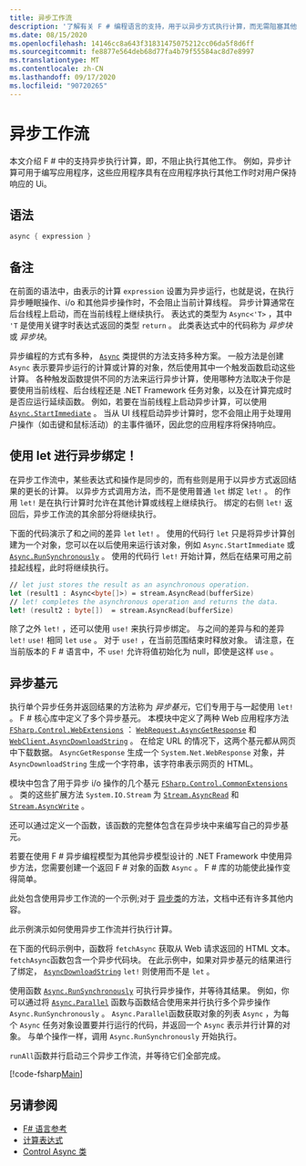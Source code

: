 ```yaml
---
title: 异步工作流
description: '了解有关 F # 编程语言的支持，用于以异步方式执行计算，而无需阻塞其他工作的执行。'
ms.date: 08/15/2020
ms.openlocfilehash: 14146cc8a643f31831475075212cc06da5f8d6ff
ms.sourcegitcommit: fe8877e564deb68d77fa4b79f55584ac8d7e8997
ms.translationtype: MT
ms.contentlocale: zh-CN
ms.lasthandoff: 09/17/2020
ms.locfileid: "90720265"
---
```

# <a name="asynchronous-workflows"></a>异步工作流

本文介绍 F # 中的支持异步执行计算，即，不阻止执行其他工作。 例如，异步计算可用于编写应用程序，这些应用程序具有在应用程序执行其他工作时对用户保持响应的 Ui。

## <a name="syntax"></a>语法

```fsharp
async { expression }
```

## <a name="remarks"></a>备注

在前面的语法中，由表示的计算 `expression` 设置为异步运行，也就是说，在执行异步睡眠操作、i/o 和其他异步操作时，不会阻止当前计算线程。 异步计算通常在后台线程上启动，而在当前线程上继续执行。 表达式的类型为 `Async<'T>` ，其中 `'T` 是使用关键字时表达式返回的类型 `return` 。 此类表达式中的代码称为 *异步块*或 *异步块*。

异步编程的方式有多种， [`Async`](https://fsharp.github.io/fsharp-core-docs/reference/fsharp-control-fsharpasync.html) 类提供的方法支持多种方案。 一般方法是创建 `Async` 表示要异步运行的计算或计算的对象，然后使用其中一个触发函数启动这些计算。 各种触发函数提供不同的方法来运行异步计算，使用哪种方法取决于你是要使用当前线程、后台线程还是 .NET Framework 任务对象，以及在计算完成时是否应运行延续函数。 例如，若要在当前线程上启动异步计算，可以使用 [`Async.StartImmediate`](https://fsharp.github.io/fsharp-core-docs/reference/fsharp-control-fsharpasync.html#StartImmediate) 。 当从 UI 线程启动异步计算时，您不会阻止用于处理用户操作（如击键和鼠标活动）的主事件循环，因此您的应用程序将保持响应。

## <a name="asynchronous-binding-by-using-let"></a>使用 let 进行异步绑定！

在异步工作流中，某些表达式和操作是同步的，而有些则是用于以异步方式返回结果的更长的计算。 以异步方式调用方法，而不是使用普通 `let` 绑定 `let!` 。 的作用 `let!` 是在执行计算时允许在其他计算或线程上继续执行。 绑定的右侧 `let!` 返回后，异步工作流的其余部分将继续执行。

下面的代码演示了和之间的差异 `let` `let!` 。 使用的代码行 `let` 只是将异步计算创建为一个对象，您可以在以后使用来运行该对象，例如 `Async.StartImmediate` 或 [`Async.RunSynchronously`](https://fsharp.github.io/fsharp-core-docs/reference/fsharp-control-fsharpasync.html#RunSynchronously) 。 使用的代码行 `let!` 开始计算，然后在结果可用之前挂起线程，此时将继续执行。

```fsharp
// let just stores the result as an asynchronous operation.
let (result1 : Async<byte[]>) = stream.AsyncRead(bufferSize)
// let! completes the asynchronous operation and returns the data.
let! (result2 : byte[])  = stream.AsyncRead(bufferSize)
```

除了之外 `let!` ，还可以使用 `use!` 来执行异步绑定。 与之间的差异与和的差异 `let!` `use!` 相同 `let` `use` 。 对于 `use!` ，在当前范围结束时释放对象。 请注意，在当前版本的 F # 语言中，不 `use!` 允许将值初始化为 null，即使是这样 `use` 。

## <a name="asynchronous-primitives"></a>异步基元

执行单个异步任务并返回结果的方法称为 *异步基元*，它们专用于与一起使用 `let!` 。 F # 核心库中定义了多个异步基元。 本模块中定义了两种 Web 应用程序方法 [`FSharp.Control.WebExtensions`](https://fsharp.github.io/fsharp-core-docs/reference/fsharp-control-webextensions.html) ： [`WebRequest.AsyncGetResponse`](https://fsharp.github.io/fsharp-core-docs/reference/fsharp-control-webextensions.html#AsyncGetResponse) 和 [`WebClient.AsyncDownloadString`](https://fsharp.github.io/fsharp-core-docs/reference/fsharp-control-webextensions.html#AsyncDownloadString) 。 在给定 URL 的情况下，这两个基元都从网页中下载数据。 `AsyncGetResponse` 生成一个 `System.Net.WebResponse` 对象，并 `AsyncDownloadString` 生成一个字符串，该字符串表示网页的 HTML。

模块中包含了用于异步 i/o 操作的几个基元 [`FSharp.Control.CommonExtensions`](https://fsharp.github.io/fsharp-core-docs/reference/fsharp-control-commonextensions.html) 。 类的这些扩展方法 `System.IO.Stream` 为 [`Stream.AsyncRead`](https://fsharp.github.io/fsharp-core-docs/reference/fsharp-control-commonextensions.html#AsyncRead) 和 [`Stream.AsyncWrite`](https://fsharp.github.io/fsharp-core-docs/reference/fsharp-control-commonextensions.html#AsyncWrite) 。

还可以通过定义一个函数，该函数的完整体包含在异步块中来编写自己的异步基元。

若要在使用 F # 异步编程模型为其他异步模型设计的 .NET Framework 中使用异步方法，您需要创建一个返回 F # 对象的函数 `Async` 。 F # 库的功能使此操作变得简单。

此处包含使用异步工作流的一个示例;对于 [异步类](https://fsharp.github.io/fsharp-core-docs/reference/fsharp-control-fsharpasync.html)的方法，文档中还有许多其他内容。

此示例演示如何使用异步工作流并行执行计算。

在下面的代码示例中，函数将 `fetchAsync` 获取从 Web 请求返回的 HTML 文本。 `fetchAsync`函数包含一个异步代码块。 在此示例中，如果对异步基元的结果进行了绑定， [`AsyncDownloadString`](https://fsharp.github.io/fsharp-core-docs/reference/fsharp-control-webextensions.html#AsyncDownloadString) `let!` 则使用而不是 `let` 。

使用函数 [`Async.RunSynchronously`](https://fsharp.github.io/fsharp-core-docs/reference/fsharp-control-fsharpasync.html#RunSynchronously) 可执行异步操作，并等待其结果。 例如，你可以通过将 [`Async.Parallel`](https://fsharp.github.io/fsharp-core-docs/reference/fsharp-control-fsharpasync.html#Parallel) 函数与函数结合使用来并行执行多个异步操作 `Async.RunSynchronously` 。 `Async.Parallel`函数获取对象的列表 `Async` ，为每个 `Async` 任务对象设置要并行运行的代码，并返回一个 `Async` 表示并行计算的对象。 与单个操作一样，调用 `Async.RunSynchronously` 开始执行。

`runAll`函数并行启动三个异步工作流，并等待它们全部完成。

[!code-fsharp[Main](~/samples/snippets/fsharp/lang-ref-2/snippet8003.fs)]

## <a name="see-also"></a>另请参阅

- [F# 语言参考](index.md)
- [计算表达式](computation-expressions.md)
- [Control Async 类](https://fsharp.github.io/fsharp-core-docs/reference/fsharp-control-fsharpasync.html)
